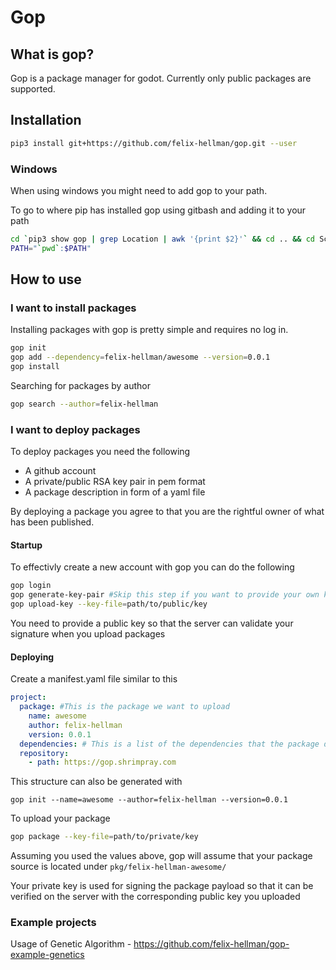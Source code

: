 # Gop

## What is gop?

Gop is a package manager for godot.
Currently only public packages are supported.

## Installation
```bash
pip3 install git+https://github.com/felix-hellman/gop.git --user
```

### Windows
When using windows you might need to add gop to your path.

To go to where pip has installed gop using gitbash and adding it to your path
```bash
cd `pip3 show gop | grep Location | awk '{print $2}'` && cd .. && cd Scripts/
PATH="`pwd`:$PATH"
```


## How to use

### I want to install packages

Installing packages with gop is pretty simple and requires no log in.

```bash
gop init
gop add --dependency=felix-hellman/awesome --version=0.0.1
gop install
```

Searching for packages by author
```bash
gop search --author=felix-hellman
```


### I want to deploy packages

To deploy packages you need the following
* A github account
* A private/public RSA key pair in pem format
* A package description in form of a yaml file

By deploying a package you agree to that you are the rightful owner of what has been published.

#### Startup

To effectivly create a new account with gop you can do the following
```bash
gop login
gop generate-key-pair #Skip this step if you want to provide your own keys
gop upload-key --key-file=path/to/public/key
```

You need to provide a public key so that the server can validate your signature when you upload packages

#### Deploying
Create a manifest.yaml file similar to this
```yaml
project:
  package: #This is the package we want to upload
    name: awesome
    author: felix-hellman
    version: 0.0.1
  dependencies: # This is a list of the dependencies that the package depends upon
  repository:
    - path: https://gop.shrimpray.com 
```

This structure can also be generated with
```
gop init --name=awesome --author=felix-hellman --version=0.0.1
```

To upload your package
```bash
gop package --key-file=path/to/private/key
```
Assuming you used the values above, gop will assume that your package source is located under `pkg/felix-hellman-awesome/`

Your private key is used for signing the package payload so that it can be verified on the server with the corresponding public key you uploaded


### Example projects
Usage of Genetic Algorithm - https://github.com/felix-hellman/gop-example-genetics
